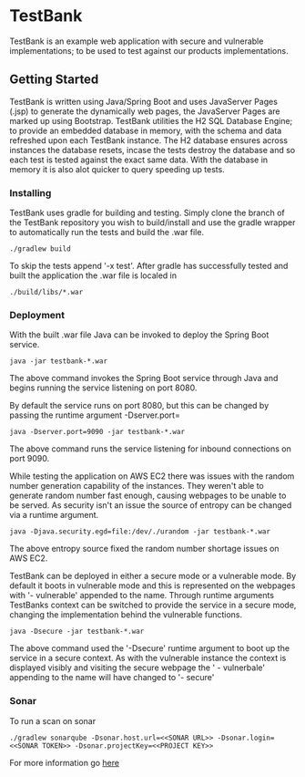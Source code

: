 # TestBank
TestBank is an example web application with secure and vulnerable implementations; to be used to test against our products implementations.

## Getting Started
TestBank is written using Java/Spring Boot and uses JavaServer Pages (.jsp) to generate the dynamically web pages, the JavaServer Pages are marked up using Bootstrap.
TestBank utilities the H2 SQL Database Engine; to provide an embedded database in memory, with the schema and data refreshed upon each TestBank instance.
The H2 database ensures across instances the database resets, incase the tests destroy the database and so each test is tested against the exact same data.
With the database in memory it is also alot quicker to query speeding up tests.

### Installing
TestBank uses gradle for building and testing. Simply clone the branch of the TestBank repository you wish to build/install and use the gradle wrapper to automatically run the tests and build the .war file.
```
./gradlew build
```
To skip the tests append '-x test'.
After gradle has successfully tested and built the application the .war file is localed in
```
./build/libs/*.war
```

### Deployment
With the built .war file Java can be invoked to deploy the Spring Boot service.
```
java -jar testbank-*.war
```
The above command invokes the Spring Boot service through Java and begins running the service listening on port 8080.

By default the service runs on port 8080, but this can be changed by passing the runtime argument -Dserver.port=<desired port>
```
java -Dserver.port=9090 -jar testbank-*.war
``` 
The above command runs the service listening for inbound connections on port 9090.

While testing the application on AWS EC2 there was issues with the random number generation capability of the instances. They weren't able to generate random number fast enough, causing webpages to be unable to be served. As security isn't an issue the source of entropy can be changed via a runtime argument.
```
java -Djava.security.egd=file:/dev/./urandom -jar testbank-*.war
```
The above entropy source fixed the random number shortage issues on AWS EC2.

TestBank can be deployed in either a secure mode or a vulnerable mode. By default it boots in vulnerable mode and this is represented on the webpages with '- vulnerable' appended to the name. Through runtime arguments TestBanks context can be switched to provide the service in a secure mode, changing the implementation behind the vulnerable functions.
```
java -Dsecure -jar testbank-*.war
```
The above command used the '-Dsecure' runtime argument to boot up the service in a secure context. As with the vulnerable instance the context is displayed visibly and visiting the secure webpage the ' - vulnerbale' appending to the name will have changed to '- secure'

### Sonar
To run a scan on sonar 
```
./gradlew sonarqube -Dsonar.host.url=<<SONAR URL>> -Dsonar.login=<<SONAR TOKEN>> -Dsonar.projectKey=<<PROJECT KEY>>
```
For more information go [here](href="https://docs.sonarqube.org/display/SCAN/Analyzing+with+SonarQube+Scanner+for+Gradle)
